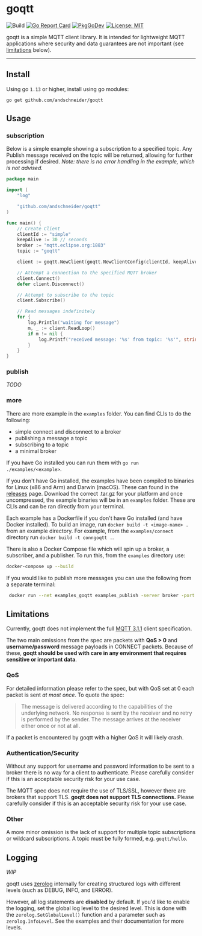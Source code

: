 # goqtt

![Build](https://github.com/andschneider/goqtt/workflows/Build/badge.svg)
[![Go Report Card](https://goreportcard.com/badge/github.com/andschneider/goqtt)](https://goreportcard.com/report/github.com/andschneider/goqtt)
[![PkgGoDev](https://pkg.go.dev/badge/mod/github.com/andschneider/goqtt)](https://pkg.go.dev/mod/github.com/andschneider/goqtt)
[![License: MIT](https://img.shields.io/github/license/andschneider/goqtt)](https://img.shields.io/github/license/andschneider/goqtt)

goqtt is a simple MQTT client library. It is intended for lightweight MQTT applications where security and data guarantees are not important (see [limitations](https://github.com/andschneider/goqtt#limitations) below).

---

## Install

Using go `1.13` or higher, install using go modules:

`go get github.com/andschneider/goqtt`

## Usage

### subscription

Below is a simple example showing a subscription to a specified topic. Any Publish message received on the topic will be returned, allowing for further processing if desired. *Note: there is no error handling in the example, which is not advised.*

```go
package main

import (
	"log"

	"github.com/andschneider/goqtt"
)

func main() {
	// Create Client
	clientId := "simple"
	keepAlive := 30 // seconds
	broker := "mqtt.eclipse.org:1883"
	topic := "goqtt"

	client := goqtt.NewClient(goqtt.NewClientConfig(clientId, keepAlive, broker, topic))

	// Attempt a connection to the specified MQTT broker
	client.Connect()
	defer client.Disconnect()

	// Attempt to subscribe to the topic
	client.Subscribe()

	// Read messages indefinitely
	for {
		log.Println("waiting for message")
		m, _ := client.ReadLoop()
		if m != nil {
			log.Printf("received message: '%s' from topic: '%s'", string(m.Message), m.Topic)
		}
	}
}
```

### publish

*TODO*

### more 

There are more example in the `examples` folder. You can find CLIs to do the following:

- simple connect and disconnect to a broker
- publishing a message a topic
- subscribing to a topic
- a minimal broker

If you have Go installed you can run them with `go run ./examples/<example>`.

If you don't have Go installed, the examples have been compiled to binaries for Linux (x86 and Arm) and Darwin (macOS). These can found in the [releases](https://github.com/andschneider/goqtt/releases) page. Download the correct .tar.gz for your platform and once uncompressed, the example binaries will be in an `examples` folder. These are CLIs and can be ran directly from your terminal. 

Each example has a Dockerfile if you don't have Go installed (and have Docker installed). To build an image, run `docker build -t <image-name> .` from an example directory. For example, from the `examples/connect` directory run `docker build -t conngoqtt .`. 

There is also a Docker Compose file which will spin up a broker, a subscriber, and a publisher. To run this, from the `examples` directory use:

```bash
docker-compose up --build
```

If you would like to publish more messages you can use the following from a separate terminal:

```bash
 docker run --net examples_goqtt examples_publish -server broker -port 1885 -message "hi"
```

## Limitations

Currently, goqtt does not implement the full [MQTT 3.1.1](http://docs.oasis-open.org/mqtt/mqtt/v3.1.1/mqtt-v3.1.1.html) client specification. 

The two main omissions from the spec are packets with **QoS > 0** and **username/password** message payloads in CONNECT packets. Because of these, **goqtt should be used with care in any environment that requires sensitive or important data**.

### QoS

For detailed information please refer to the spec, but with QoS set at 0 each packet is sent *at most once*. To quote the spec:

> The message is delivered according to the capabilities of the underlying network. No response is sent by the receiver and no retry is performed by the sender. The message arrives at the receiver either once or not at all.
  
If a packet is encountered by goqtt with a higher QoS it will likely crash.

### Authentication/Security

Without any support for username and password information to be sent to a broker there is no way for a client to authenticate. Please carefully consider if this is an acceptable security risk for your use case.

The MQTT spec does not require the use of TLS/SSL, however there are brokers that support TLS. **goqtt does not support TLS connections.**  Please carefully consider if this is an acceptable security risk for your use case.

### Other

A more minor omission is the lack of support for multiple topic subscriptions or wildcard subscriptions. A topic must be fully formed, e.g. `goqtt/hello`.

## Logging

*WIP*

goqtt uses [zerolog](https://github.com/rs/zerolog) internally for creating structured logs with different levels (such as DEBUG, INFO, and ERROR). 

However, all log statements are **disabled** by default. If you'd like to enable the logging, set the global log level to the desired level. This is done with the `zerolog.SetGlobalLevel()` function and a parameter such as `zerolog.InfoLevel`. See the examples and their documentation for more levels.
